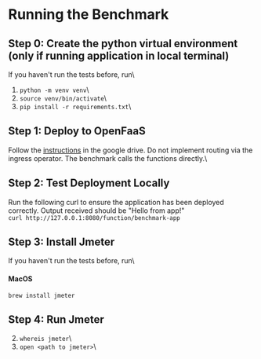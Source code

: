 # Running the Benchmark

## Step 0: Create the python virtual environment (only if running application in local terminal)
If you haven't run the tests before, run\
1. ```python -m venv venv```\
2. ```source venv/bin/activate```\
3. ```pip install -r requirements.txt```\

## Step 1: Deploy to OpenFaaS
Follow the [instructions](https://docs.google.com/document/d/1q5SlrphUP3UjC4WZjoS6KGtU1CfBCuRGGXwgjHyj_Hk/edit?tab=t.0) in the google drive. Do not implement routing via the ingress operator. The benchmark calls the functions directly.\

## Step 2: Test Deployment Locally
Run the following curl to ensure the application has been deployed correctly. Output received should be "Hello from app!" \
```curl http://127.0.0.1:8080/function/benchmark-app```

## Step 3: Install Jmeter
If you haven't run the tests before, run\
#### MacOS
 ```brew install jmeter ```

## Step 4: Run Jmeter
2. ```whereis jmeter```\
3. ```open <path to jmeter>```\

